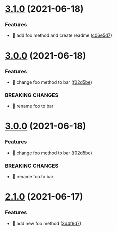 # [3.1.0](https://github.com/EduardoSimon/auto-versioning-demo/compare/v3.0.0...v3.1.0) (2021-06-18)


### Features

* 🎸 add foo method and create readme ([c06e5d7](https://github.com/EduardoSimon/auto-versioning-demo/commit/c06e5d76814eb8281f025d3d3fd7e2a83ff22fa1))

# [3.0.0](https://github.com/EduardoSimon/auto-versioning-demo/compare/v2.1.0...v3.0.0) (2021-06-18)


### Features

* 🎸 change foo method to bar ([f02d5be](https://github.com/EduardoSimon/auto-versioning-demo/commit/f02d5be75954a76aa6b652aae6f243aee6e9d83c))


### BREAKING CHANGES

* 🧨 rename foo to bar

# [3.0.0](https://github.com/EduardoSimon/auto-versioning-demo/compare/v2.1.0...v3.0.0) (2021-06-18)


### Features

* 🎸 change foo method to bar ([f02d5be](https://github.com/EduardoSimon/auto-versioning-demo/commit/f02d5be75954a76aa6b652aae6f243aee6e9d83c))


### BREAKING CHANGES

* 🧨 rename foo to bar

# [2.1.0](https://github.com/EduardoSimon/auto-versioning-demo/compare/v2.0.1...v2.1.0) (2021-06-17)


### Features

* 🎸 add new foo method ([3d4f9d7](https://github.com/EduardoSimon/auto-versioning-demo/commit/3d4f9d7e0ddcc69297d96c1c3395aeff523154e1))
